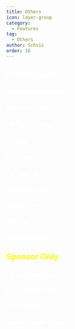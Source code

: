 ```yaml
---
title: Others
icon: layer-group
category:
  - Features
tag:
  - Others
author: Schvis
order: 16
---
```


## <span style='color:white;'>Other Features:</span>
### <span style='color:white;'>Show Chest Indicator</span>
### <span style='color:white;'>Enable Peeking</span>
### <span style='color:white;'>No Black Screen</span>
### <span style='color:white;'>No fog</span>
### <span style='color:white;'>No grass</span>
### <span style='color:white;'>No map fog</span>
### <span style='color:white;'>Paimon Follow</span>
### <span style='color:white;'>Dolphin Dive</span>
### <span style='color:white;'>GM Icon</span>
### <span style='color:white;'>Menu Unlocker</span>
## <span style='color:yellow;'>Sponsor Only</span>
### <span style='color:white;'>No Camera Blur</span>
### <span style='color:white;'>No Camera Shake</span>
### <span style='color:white;'>No Footprints</span>
### <span style='color:white;'>No Burst Animation</span>